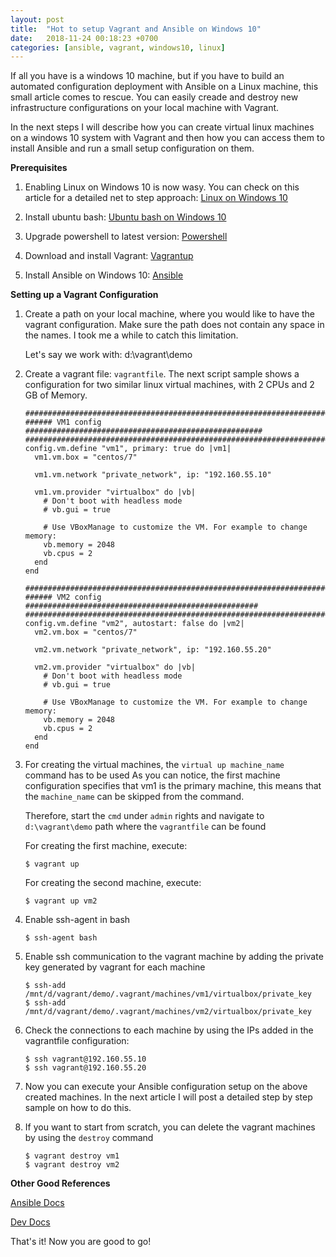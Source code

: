 ```yaml
---
layout: post
title:  "Hot to setup Vagrant and Ansible on Windows 10"
date:   2018-11-24 00:18:23 +0700
categories: [ansible, vagrant, windows10, linux]
---
```


If all you have is a windows 10 machine, but if you have to build an automated configuration deployment with Ansible on a Linux machine, this small article comes to rescue.
You can easily creade and destroy new infrastructure configurations on your local machine with Vagrant. 

In the next steps I will describe how you can create virtual linux machines on a windows 10 system with Vagrant and then how you can access them to install Ansible and run a small setup configuration on them.


**Prerequisites**

  1. Enabling Linux on Windows 10 is now wasy. 
     You can check on this article for a detailed net to step approach: [Linux on Windows 10](https://www.laptopmag.com/articles/use-bash-shell-windows-10) 


  2. Install ubuntu bash: [Ubuntu bash on Windows 10](https://www.windowscentral.com/how-install-bash-shell-command-line-windows-10)   


  3. Upgrade powershell to latest version: [Powershell](https://github.com/PowerShell/PowerShell)  


  4. Download and install Vagrant: [Vagrantup](https://www.vagrantup.com) 


  5. Install Ansible on Windows 10: [Ansible](https://foobartn.github.io/2017/install-ansible-on-windows-10/)



**Setting up a Vagrant Configuration**


  1. Create a path on your local machine, where you would like to have the vagrant configuration. 
     Make sure the path does not contain any space in the names. I took me a while to catch this limitation.

     Let's say we work with: d:\vagrant\demo


  2. Create a vagrant file: `vagrantfile`. The next script sample shows a configuration for two similar linux virtual machines, with 2 CPUs and 2 GB of Memory.

      ```
      #########################################################################
      ###### VM1 config #####################################################
      #########################################################################
      config.vm.define "vm1", primary: true do |vm1|
        vm1.vm.box = "centos/7"
        
        vm1.vm.network "private_network", ip: "192.160.55.10"

        vm1.vm.provider "virtualbox" do |vb|
          # Don't boot with headless mode
          # vb.gui = true
          
          # Use VBoxManage to customize the VM. For example to change memory:
          vb.memory = 2048
          vb.cpus = 2
        end
      end

      #########################################################################
      ###### VM2 config ####################################################
      #########################################################################
      config.vm.define "vm2", autostart: false do |vm2|
        vm2.vm.box = "centos/7"

        vm2.vm.network "private_network", ip: "192.160.55.20"
        
        vm2.vm.provider "virtualbox" do |vb|
          # Don't boot with headless mode
          # vb.gui = true
          
          # Use VBoxManage to customize the VM. For example to change memory:
          vb.memory = 2048
          vb.cpus = 2
        end
      end

      ```


  3. For creating the virtual machines, the `virtual up machine_name` command has to be used
     As you can notice, the first machine configuration specifies that vm1 is the primary machine, this means that the `machine_name` can be skipped from the command.

     Therefore, start the `cmd` under `admin` rights and navigate to `d:\vagrant\demo` path where the `vagrantfile` can be found

     For creating the first machine, execute:


     ```
     $ vagrant up
     ```

     For creating the second machine, execute:


     ```
     $ vagrant up vm2
     ```


  4. Enable ssh-agent in bash

     ```
     $ ssh-agent bash
     ```


  5. Enable ssh communication to the vagrant machine by adding the private key generated by vagrant for each machine

     ```
     $ ssh-add /mnt/d/vagrant/demo/.vagrant/machines/vm1/virtualbox/private_key
     $ ssh-add /mnt/d/vagrant/demo/.vagrant/machines/vm2/virtualbox/private_key
     ```


  6. Check the connections to each machine by using the IPs added in the vagrantfile configuration:

     ```
     $ ssh vagrant@192.160.55.10
     $ ssh vagrant@192.160.55.20
     ```

     
  7. Now you can execute your Ansible configuration setup on the above created machines. 
     In the next article I will post a detailed step by step sample on how to do this.

  
  8. If you want to start from scratch, you can delete the vagrant machines by using the `destroy` command

     ```
     $ vagrant destroy vm1
     $ vagrant destroy vm2
     ```
  

**Other Good References** 


[Ansible Docs](https://docs.ansible.com/ansible/2.5/reference_appendices/faq.html)


[Dev Docs](https://devdocs.io/)




That's it! Now you are good to go! 


